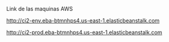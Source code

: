 Link de las maquinas AWS 

http://ci2-env.eba-btmnhps4.us-east-1.elasticbeanstalk.com

http://ci2-prod.eba-btmnhps4.us-east-1.elasticbeanstalk.com

